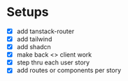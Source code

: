# Setups

- [x] add tanstack-router
- [x] add tailwind
- [x] add shadcn
- [x] make back <> client work
- [x] step thru each user story
- [x] add routes or components per story

